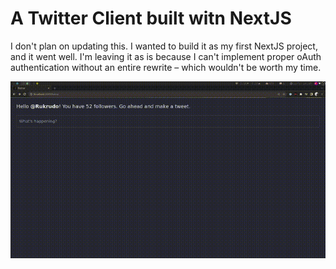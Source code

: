 # A Twitter Client built witn NextJS

I don't plan on updating this. I wanted to build it as my first NextJS project, and it went well. I'm leaving it as is because I can't implement proper oAuth authentication without an entire rewrite – which wouldn't be worth my time.

![](./example/example.gif)
